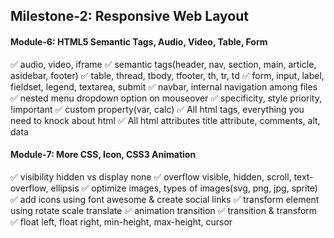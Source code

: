 ## Milestone-2: Responsive Web Layout

#### Module-6: HTML5 Semantic Tags, Audio, Video, Table, Form

✅ audio, video, iframe
✅ semantic tags(header, nav, section, main, article, asidebar, footer)
✅ table, thread, tbody, tfooter, th, tr, td
✅ form, input, label, fieldset, legend, textarea, submit
✅ navbar, internal navigation among files
✅ nested menu dropdown option on mouseover
✅ specificity, style priority, !important
✅ custom property(var, calc)
✅ All html tags, everything you need to knock about html
✅ All html attributes title attribute, comments, alt, data
<br>

#### Module-7: More CSS, Icon, CSS3 Animation

✅ visibility hidden vs display none
✅ overflow visible, hidden, scroll, text-overflow, ellipsis
✅ optimize images, types of images(svg, png, jpg, sprite)
✅ add icons using font awesome & create social links
✅ transform element using rotate scale translate
✅ animation transition
✅ transition & transform
✅ float left, float right, min-height, max-height, cursor
<br>